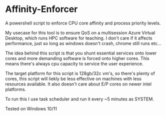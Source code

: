 # Affinity-Enforcer
A powershell script to enforce CPU core affinity and process priority levels.

 My usecase for this tool is to ensure QoS on a multisession Azure Virtual Desktop, which runs HPC software for teaching. I don't care if it affects performance, just so long as windows doesn't crash, chrome still runs etc...
 
 The idea behind this script is that you shunt essential services onto lower cores and more demanding software is forced onto higher cores. This means there's always cpu capacity to service the user experience.
 
 The target platform for this script is 128gb/32c vm's, so there's plenty of cores, this script will liekly be less effective on machines with less resources available. It also doesn't care about  E/P cores on newer intel platforms.


To run this I use task scheduler and run it every ~5 minutes as SYSTEM. 


Tested on Windows 10/11
